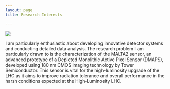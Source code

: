 ```yaml
---
layout: page
title: Research Interests

---
```

<img src="http://localhost:4000/assets/img/istockphoto-1151479432-612x612.jpg" >

I am particularly enthusiastic about developing innovative detector systems and conducting detailed data analysis. The research problem I am particularly drawn to is the characterization of the MALTA2 sensor, an advanced prototype of a Depleted Monolithic Active Pixel Sensor (DMAPS), developed using 180 nm CMOS imaging technology by Tower Semiconductor. This sensor is vital for the high-luminosity upgrade of the LHC as it aims to improve radiation tolerance and overall performance in the harsh conditions expected at the High-Luminosity LHC. 
